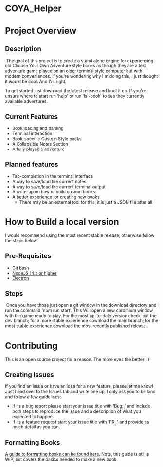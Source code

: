 # COYA_Helper

# Project Overview

## Description

​		The goal of this project is to create a stand alone engine for experiencing old Choose Your Own Adventure style books as though they are a text adventure game played on an older terminal style computer but with modern conveniences. If you're wondering why I'm doing this, I just thought it would be cool. And I'm right.

To get started just download the latest release and boot it up. If you're unsure where to start run 'help' or run 'ls -book' to see they currently available adventures.

## Current Features

- Book loading and parsing
- Terminal interaction
- Book-specific Custom Style packs
- A Collapsible Notes Section
- A fully playable adventure

## Planned features

- Tab-completion in the terminal interface
- A way to save/load the current notes
- A way to save/load the current terminal output
- A write-up on how to build custom books
- A better experience for creating new books
  - There may be an external tool for this, it is just a JSON file after all

# How to Build a local version

I would recommend using the most recent stable release, otherwise follow the steps below

## Pre-Requisites

- [Git bash](https://git-scm.com/download/win)
- [NodeJS 14.x or higher](https://github.com/nodejs/Release)
- [Electron](https://www.electronjs.org/)

## Steps

​		Once you have those just open a git window in the download directory and run the command 'npm run start'. This Will open a new chromium window with the game ready to play. For the most up-to-date version check-out the dev branch; for a more stable experience download the main branch; for the most stable experience download the most recently published release.

# Contributing
This is an open source project for a reason. The more eyes the better! :)

## Creating Issues
If you find an issue or have an idea for a new feature, please let me know! Just head over to the Issues tab and write one up. I only ask you to be kind and follow a few guidelines: 
- If its a bug report please start your issue title with 'Bug: ' and include both steps to reproduce the issue and a description of what you expected to happen.
- If its a feature request start your issue title with 'FR: ' and provide as much detail as you can.

## Formatting Books
[A guide to formatting books can be found here](src/Assets/GuideToBuildingBooks.md). Note, this guide is still a WIP, but covers the basics needed to make a new book.